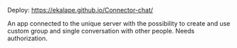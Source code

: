 
Deploy: https://ekalape.github.io/Connector-chat/


An app connected to the unique server with the possibility to create and use custom group and single conversation with other people. Needs authorization.
